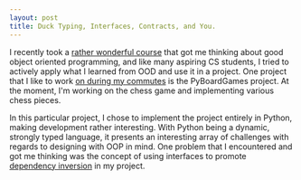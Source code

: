 ```yaml
---
layout: post
title: Duck Typing, Interfaces, Contracts, and You.
---
```


I recently took a [rather wonderful course](https://course.ccs.neu.edu/cs3500/) that got me thinking about good object oriented programming, and like many aspiring CS students, I tried to actively apply what I learned from OOD and use it in a project. One project that I like to work [on during my commutes](https://github.com/RegaledSeer/PyBoardGames) is the PyBoardGames project. At the moment, I'm working on the chess game and implementing various chess pieces.

In this particular project, I chose to implement the project entirely in Python, making development rather interesting. With Python being a dynamic, strongly typed language, it presents an interesting array of challenges with regards to designing with OOP in mind. One problem that I encountered and got me thinking was the concept of using interfaces to promote [dependency inversion](https://www.oodesign.com/dependency-inversion-principle.html) in my project. 
